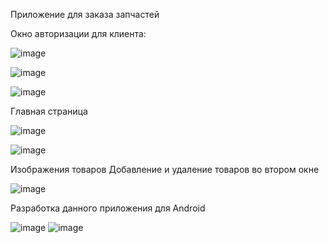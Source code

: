 Приложение для заказа запчастей

Окно авторизации для клиента:

![image](https://github.com/nanoprize/application-for-ordering-goods/assets/54024983/f95b3d7a-1af7-4647-b729-a0bfcef3ebb4)

![image](https://github.com/nanoprize/application-for-ordering-goods/assets/54024983/4462536c-8845-4066-8c7e-1f9d3a0ad25e)

![image](https://github.com/nanoprize/application-for-ordering-goods/assets/54024983/46bafb6f-9745-4ca0-8471-f2fd45ff8e37)





Главная страница 

![image](https://github.com/nanoprize/application-for-ordering-goods/assets/54024983/4ce658cc-187c-4c27-ad08-dcd7b929d4d4)

![image](https://github.com/nanoprize/application-for-ordering-goods/assets/54024983/f8412995-80d9-48fc-9985-93fb6a533399)


Изображения товаров
Добавление и удаление товаров во втором окне

![image](https://github.com/nanoprize/application-for-ordering-goods/assets/54024983/21fdf846-e9bc-47f6-8f1f-d3ba1b2d9bc2)

Разработка данного приложения для Android

![image](https://github.com/nanoprize/application-for-ordering-goods/assets/54024983/68e942e9-3465-4dae-922e-028363700853)
![image](https://github.com/nanoprize/application-for-ordering-goods/assets/54024983/40974ede-ae1c-4a7b-8031-d00de0aef10e)






